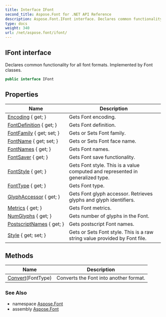 ```yaml
---
title: Interface IFont
second_title: Aspose.Font for .NET API Reference
description: Aspose.Font.IFont interface. Declares common functionality for all font formats. Implemented by Font classes
type: docs
weight: 340
url: /net/aspose.font/ifont/
---
```

## IFont interface

Declares common functionality for all font formats. Implemented by Font classes.

```csharp
public interface IFont
```

## Properties

| Name | Description |
| --- | --- |
| [Encoding](../../aspose.font/ifont/encoding/) { get; } | Gets Font encoding. |
| [FontDefinition](../../aspose.font/ifont/fontdefinition/) { get; } | Gets Font definition. |
| [FontFamily](../../aspose.font/ifont/fontfamily/) { get; set; } | Gets or Sets Font family. |
| [FontName](../../aspose.font/ifont/fontname/) { get; set; } | Gets or Sets Font face name. |
| [FontNames](../../aspose.font/ifont/fontnames/) { get; } | Gets Font names. |
| [FontSaver](../../aspose.font/ifont/fontsaver/) { get; } | Gets Font save functionality. |
| [FontStyle](../../aspose.font/ifont/fontstyle/) { get; } | Gets Font style. This is a value computed and represented in generalized type. |
| [FontType](../../aspose.font/ifont/fonttype/) { get; } | Gets Font type. |
| [GlyphAccessor](../../aspose.font/ifont/glyphaccessor/) { get; } | Gets Font glyph accessor. Retrieves glyphs and glyph identifiers. |
| [Metrics](../../aspose.font/ifont/metrics/) { get; } | Gets Font metrics. |
| [NumGlyphs](../../aspose.font/ifont/numglyphs/) { get; } | Gets number of glyphs in the Font. |
| [PostscriptNames](../../aspose.font/ifont/postscriptnames/) { get; } | Gets postscript Font names. |
| [Style](../../aspose.font/ifont/style/) { get; set; } | Gets or Sets Font style. This is a raw string value provided by Font file. |

## Methods

| Name | Description |
| --- | --- |
| [Convert](../../aspose.font/ifont/convert/)(FontType) | Converts the Font into another format. |

### See Also

* namespace [Aspose.Font](../../aspose.font/)
* assembly [Aspose.Font](../../)



